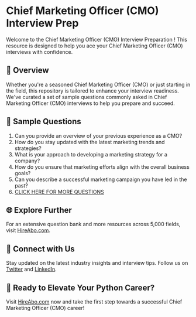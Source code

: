 # Chief Marketing Officer (CMO) Interview Prep

Welcome to the Chief Marketing Officer (CMO) Interview Preparation ! This resource is designed to help you ace your Chief Marketing Officer (CMO) interviews with confidence.

## 🚀 Overview

Whether you're a seasoned Chief Marketing Officer (CMO) or just starting in the field, this repository is tailored to enhance your interview readiness. We've curated a set of sample questions commonly asked in Chief Marketing Officer (CMO) interviews to help you prepare and succeed.

## 📝 Sample Questions

1. Can you provide an overview of your previous experience as a CMO?
2. How do you stay updated with the latest marketing trends and strategies?
3. What is your approach to developing a marketing strategy for a company?
4. How do you ensure that marketing efforts align with the overall business goals?
5. Can you describe a successful marketing campaign you have led in the past?
6. [CLICK HERE FOR MORE QUESTIONS](https://hireabo.com/job/1_4_47/Chief%20Marketing%20Officer%20CMO)

## 🌐 Explore Further

For an extensive question bank and more resources across 5,000 fields, visit [HireAbo.com](https://www.hireabo.com).

## 📱 Connect with Us

Stay updated on the latest industry insights and interview tips. Follow us on [Twitter](https://twitter.com/hireabo) and [LinkedIn](https://www.linkedin.com/in/hire-abo-3609972a8/).

## 🚀 Ready to Elevate Your Python Career?

Visit [HireAbo.com](https://www.hireabo.com) now and take the first step towards a successful Chief Marketing Officer (CMO) career!